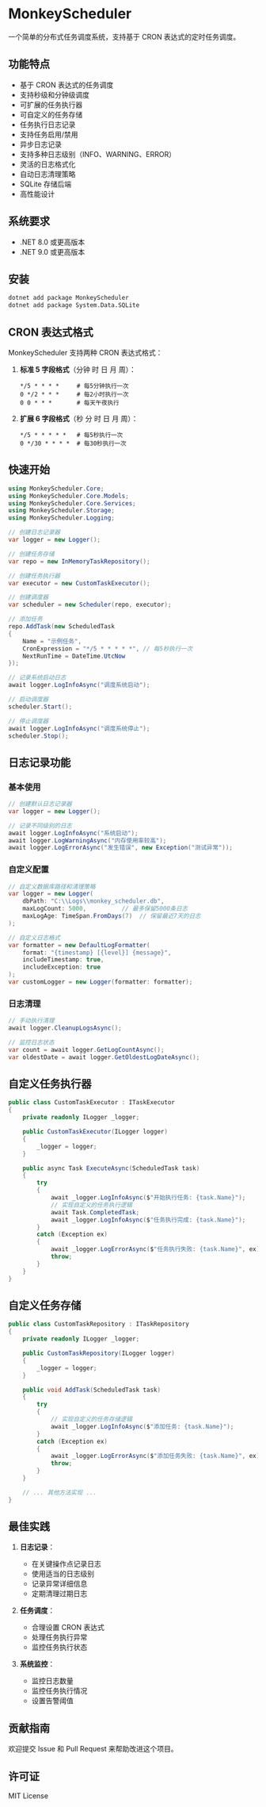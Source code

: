 # MonkeyScheduler

一个简单的分布式任务调度系统，支持基于 CRON 表达式的定时任务调度。

## 功能特点

- 基于 CRON 表达式的任务调度
- 支持秒级和分钟级调度
- 可扩展的任务执行器
- 可自定义的任务存储
- 任务执行日志记录
- 支持任务启用/禁用
- 异步日志记录
- 支持多种日志级别（INFO、WARNING、ERROR）
- 灵活的日志格式化
- 自动日志清理策略
- SQLite 存储后端
- 高性能设计

## 系统要求

- .NET 8.0 或更高版本
- .NET 9.0 或更高版本

## 安装

```bash
dotnet add package MonkeyScheduler
dotnet add package System.Data.SQLite
```

## CRON 表达式格式

MonkeyScheduler 支持两种 CRON 表达式格式：

1. **标准 5 字段格式**（分钟 时 日 月 周）：
   ```
   */5 * * * *     # 每5分钟执行一次
   0 */2 * * *     # 每2小时执行一次
   0 0 * * *       # 每天午夜执行
   ```

2. **扩展 6 字段格式**（秒 分 时 日 月 周）：
   ```
   */5 * * * * *   # 每5秒执行一次
   0 */30 * * * *  # 每30秒执行一次
   ```

## 快速开始

```csharp
using MonkeyScheduler.Core;
using MonkeyScheduler.Core.Models;
using MonkeyScheduler.Core.Services;
using MonkeyScheduler.Storage;
using MonkeyScheduler.Logging;

// 创建日志记录器
var logger = new Logger();

// 创建任务存储
var repo = new InMemoryTaskRepository();

// 创建任务执行器
var executor = new CustomTaskExecutor();

// 创建调度器
var scheduler = new Scheduler(repo, executor);

// 添加任务
repo.AddTask(new ScheduledTask
{
    Name = "示例任务",
    CronExpression = "*/5 * * * * *", // 每5秒执行一次
    NextRunTime = DateTime.UtcNow
});

// 记录系统启动日志
await logger.LogInfoAsync("调度系统启动");

// 启动调度器
scheduler.Start();

// 停止调度器
await logger.LogInfoAsync("调度系统停止");
scheduler.Stop();
```

## 日志记录功能

### 基本使用

```csharp
// 创建默认日志记录器
var logger = new Logger();

// 记录不同级别的日志
await logger.LogInfoAsync("系统启动");
await logger.LogWarningAsync("内存使用率较高");
await logger.LogErrorAsync("发生错误", new Exception("测试异常"));
```

### 自定义配置

```csharp
// 自定义数据库路径和清理策略
var logger = new Logger(
    dbPath: "C:\\Logs\\monkey_scheduler.db",
    maxLogCount: 5000,          // 最多保留5000条日志
    maxLogAge: TimeSpan.FromDays(7)  // 保留最近7天的日志
);

// 自定义日志格式
var formatter = new DefaultLogFormatter(
    format: "{timestamp} [{level}] {message}",
    includeTimestamp: true,
    includeException: true
);
var customLogger = new Logger(formatter: formatter);
```

### 日志清理

```csharp
// 手动执行清理
await logger.CleanupLogsAsync();

// 监控日志状态
var count = await logger.GetLogCountAsync();
var oldestDate = await logger.GetOldestLogDateAsync();
```

## 自定义任务执行器

```csharp
public class CustomTaskExecutor : ITaskExecutor
{
    private readonly ILogger _logger;

    public CustomTaskExecutor(ILogger logger)
    {
        _logger = logger;
    }

    public async Task ExecuteAsync(ScheduledTask task)
    {
        try
        {
            await _logger.LogInfoAsync($"开始执行任务: {task.Name}");
            // 实现自定义的任务执行逻辑
            await Task.CompletedTask;
            await _logger.LogInfoAsync($"任务执行完成: {task.Name}");
        }
        catch (Exception ex)
        {
            await _logger.LogErrorAsync($"任务执行失败: {task.Name}", ex);
            throw;
        }
    }
}
```

## 自定义任务存储

```csharp
public class CustomTaskRepository : ITaskRepository
{
    private readonly ILogger _logger;

    public CustomTaskRepository(ILogger logger)
    {
        _logger = logger;
    }

    public void AddTask(ScheduledTask task)
    {
        try
        {
            // 实现自定义的任务存储逻辑
            await _logger.LogInfoAsync($"添加任务: {task.Name}");
        }
        catch (Exception ex)
        {
            await _logger.LogErrorAsync($"添加任务失败: {task.Name}", ex);
            throw;
        }
    }

    // ... 其他方法实现 ...
}
```

## 最佳实践

1. **日志记录**：
   - 在关键操作点记录日志
   - 使用适当的日志级别
   - 记录异常详细信息
   - 定期清理过期日志

2. **任务调度**：
   - 合理设置 CRON 表达式
   - 处理任务执行异常
   - 监控任务执行状态

3. **系统监控**：
   - 监控日志数量
   - 监控任务执行情况
   - 设置告警阈值

## 贡献指南

欢迎提交 Issue 和 Pull Request 来帮助改进这个项目。

## 许可证

MIT License 